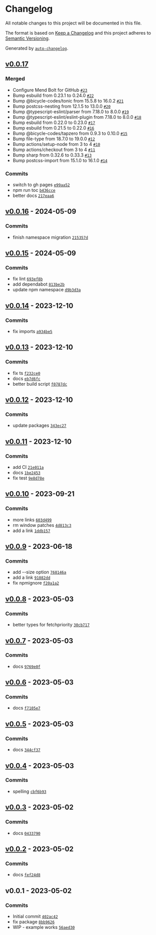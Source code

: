 # Changelog

All notable changes to this project will be documented in this file.

The format is based on [Keep a Changelog](https://keepachangelog.com/en/1.0.0/)
and this project adheres to [Semantic Versioning](https://semver.org/spec/v2.0.0.html).

Generated by [`auto-changelog`](https://github.com/CookPete/auto-changelog).

## [v0.0.17](https://github.com/bicycle-codes/image/compare/v0.0.16...v0.0.17)

### Merged

- Configure Mend Bolt for GitHub [`#23`](https://github.com/bicycle-codes/image/pull/23)
- Bump esbuild from 0.23.1 to 0.24.0 [`#22`](https://github.com/bicycle-codes/image/pull/22)
- Bump @bicycle-codes/tonic from 15.5.8 to 16.0.2 [`#21`](https://github.com/bicycle-codes/image/pull/21)
- Bump postcss-nesting from 12.1.5 to 13.0.0 [`#20`](https://github.com/bicycle-codes/image/pull/20)
- Bump @typescript-eslint/parser from 7.18.0 to 8.0.0 [`#19`](https://github.com/bicycle-codes/image/pull/19)
- Bump @typescript-eslint/eslint-plugin from 7.18.0 to 8.0.0 [`#18`](https://github.com/bicycle-codes/image/pull/18)
- Bump esbuild from 0.22.0 to 0.23.0 [`#17`](https://github.com/bicycle-codes/image/pull/17)
- Bump esbuild from 0.21.5 to 0.22.0 [`#16`](https://github.com/bicycle-codes/image/pull/16)
- Bump @bicycle-codes/tapzero from 0.9.3 to 0.10.0 [`#15`](https://github.com/bicycle-codes/image/pull/15)
- Bump file-type from 18.7.0 to 19.0.0 [`#12`](https://github.com/bicycle-codes/image/pull/12)
- Bump actions/setup-node from 3 to 4 [`#10`](https://github.com/bicycle-codes/image/pull/10)
- Bump actions/checkout from 3 to 4 [`#11`](https://github.com/bicycle-codes/image/pull/11)
- Bump sharp from 0.32.6 to 0.33.3 [`#13`](https://github.com/bicycle-codes/image/pull/13)
- Bump postcss-import from 15.1.0 to 16.1.0 [`#14`](https://github.com/bicycle-codes/image/pull/14)

### Commits

- switch to gh pages [`e99aa52`](https://github.com/bicycle-codes/image/commit/e99aa522ca0805ce844223f1dde2dcff4fbb4a4b)
- npm run toc [`b436cce`](https://github.com/bicycle-codes/image/commit/b436ccee78d0d8d2cb139b67a05fb0efa9d5601b)
- better docs [`217eaa6`](https://github.com/bicycle-codes/image/commit/217eaa6cf4653db02b4d9423abc02db542d0850a)

## [v0.0.16](https://github.com/bicycle-codes/image/compare/v0.0.15...v0.0.16) - 2024-05-09

### Commits

- finish namespace migration [`215357d`](https://github.com/bicycle-codes/image/commit/215357d2e88202089f05d8da3e6af64e0e56066b)

## [v0.0.15](https://github.com/bicycle-codes/image/compare/v0.0.14...v0.0.15) - 2024-05-09

### Commits

- fix lint [`693ef8b`](https://github.com/bicycle-codes/image/commit/693ef8b98d7f9a611f6a620f3d5960d96e001352)
- add dependabot [`813be2b`](https://github.com/bicycle-codes/image/commit/813be2bbf53b22e79098e6e57bb50700a8889a1a)
- update npm namespace [`d9b3d3a`](https://github.com/bicycle-codes/image/commit/d9b3d3a4a2a2ddd99b065b9fae1b3a007ae272eb)

## [v0.0.14](https://github.com/bicycle-codes/image/compare/v0.0.13...v0.0.14) - 2023-12-10

### Commits

- fix imports [`a934be5`](https://github.com/bicycle-codes/image/commit/a934be53d008005b3c5eeaeb8ddfbc44843f7d72)

## [v0.0.13](https://github.com/bicycle-codes/image/compare/v0.0.12...v0.0.13) - 2023-12-10

### Commits

- fix ts [`f232ce0`](https://github.com/bicycle-codes/image/commit/f232ce0259e977d62e632d83dab6c1abdf63126f)
- docs [`eb7d6fc`](https://github.com/bicycle-codes/image/commit/eb7d6fcac2b20acbe533307a0ba5b6ab5c44f405)
- better build script [`f0787dc`](https://github.com/bicycle-codes/image/commit/f0787dc0cb59377d73ada0e02cc91db6dc7330cd)

## [v0.0.12](https://github.com/bicycle-codes/image/compare/v0.0.11...v0.0.12) - 2023-12-10

### Commits

- update packages [`343ec27`](https://github.com/bicycle-codes/image/commit/343ec277b8f52d985818b6ad63308adb7b98a165)

## [v0.0.11](https://github.com/bicycle-codes/image/compare/v0.0.10...v0.0.11) - 2023-12-10

### Commits

- add CI [`21e011a`](https://github.com/bicycle-codes/image/commit/21e011a07c216382207c2c74a19763c6a4b685f8)
- docs [`1be2453`](https://github.com/bicycle-codes/image/commit/1be24530d25c239955cef5e404d17a4d986b6c9a)
- fix test [`9e8d78e`](https://github.com/bicycle-codes/image/commit/9e8d78e31cc6875f5cb79c49b6796b5147283fa4)

## [v0.0.10](https://github.com/bicycle-codes/image/compare/v0.0.9...v0.0.10) - 2023-09-21

### Commits

- more links [`603d499`](https://github.com/bicycle-codes/image/commit/603d499a17ae8b05fc837250caf88a22eb9bf66a)
- rm window patches [`4d813c3`](https://github.com/bicycle-codes/image/commit/4d813c30ee1a1ed566bcbac837c638ad86055363)
- add a link [`1ddb157`](https://github.com/bicycle-codes/image/commit/1ddb157cb63e251f78777d3216eb4f747b12958d)

## [v0.0.9](https://github.com/bicycle-codes/image/compare/v0.0.8...v0.0.9) - 2023-06-18

### Commits

- add --size option [`768146a`](https://github.com/bicycle-codes/image/commit/768146a09ae20d28135c537c7d0082307176b281)
- add a link [`91082dd`](https://github.com/bicycle-codes/image/commit/91082dd8c7c5f281f960900e5aab0273deff3083)
- fix npmignore [`f20a1a2`](https://github.com/bicycle-codes/image/commit/f20a1a2f79528800580c59b13adce43cd8f8dadb)

## [v0.0.8](https://github.com/bicycle-codes/image/compare/v0.0.7...v0.0.8) - 2023-05-03

### Commits

- better types for fetchpriority [`30cb717`](https://github.com/bicycle-codes/image/commit/30cb7177ab67d6ad18fcf18e0abc949c696ee710)

## [v0.0.7](https://github.com/bicycle-codes/image/compare/v0.0.6...v0.0.7) - 2023-05-03

### Commits

- docs [`9769e0f`](https://github.com/bicycle-codes/image/commit/9769e0fa9f330e2ad317c138df9d224675e7f601)

## [v0.0.6](https://github.com/bicycle-codes/image/compare/v0.0.5...v0.0.6) - 2023-05-03

### Commits

- docs [`f7105e7`](https://github.com/bicycle-codes/image/commit/f7105e713e67401bd948223056c937389da03140)

## [v0.0.5](https://github.com/bicycle-codes/image/compare/v0.0.4...v0.0.5) - 2023-05-03

### Commits

- docs [`344cf37`](https://github.com/bicycle-codes/image/commit/344cf37d64a6390f9cb53fbd1f1986afb2d88cc4)

## [v0.0.4](https://github.com/bicycle-codes/image/compare/v0.0.3...v0.0.4) - 2023-05-03

### Commits

- spelling [`cbf6b93`](https://github.com/bicycle-codes/image/commit/cbf6b93640a3233140fabea55f971d5de840fbf9)

## [v0.0.3](https://github.com/bicycle-codes/image/compare/v0.0.2...v0.0.3) - 2023-05-02

### Commits

- docs [`0433790`](https://github.com/bicycle-codes/image/commit/0433790830bb1d7c08f5fd7650d6e3d45d8390ed)

## [v0.0.2](https://github.com/bicycle-codes/image/compare/v0.0.1...v0.0.2) - 2023-05-02

### Commits

- docs [`fef24d8`](https://github.com/bicycle-codes/image/commit/fef24d8c9b4929e1054617015ea2089cb36b7f17)

## v0.0.1 - 2023-05-02

### Commits

- Initial commit [`402ac42`](https://github.com/bicycle-codes/image/commit/402ac42671577849edc8e4d241f3bad61a05c7b4)
- fix package [`8bb9626`](https://github.com/bicycle-codes/image/commit/8bb962626ffc9a7ad3bcab771b1678216c432c7b)
- WIP - example works [`56aed30`](https://github.com/bicycle-codes/image/commit/56aed301ba9b0b4ae198fde711cf2fd4cb403789)
